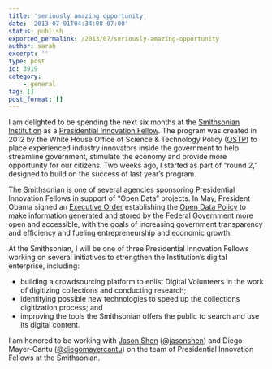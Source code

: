 ```yaml
---
title: 'seriously amazing opportunity'
date: '2013-07-01T04:34:08-07:00'
status: publish
exported_permalink: /2013/07/seriously-amazing-opportunity
author: sarah
excerpt: ''
type: post
id: 3919
category:
    - general
tag: []
post_format: []
---
```

I am delighted to be spending the next six months at the [Smithsonian Institution](http://www.si.edu/) as a [Presidential Innovation Fellow](http://www.whitehouse.gov/blog/2013/06/24/new-round-innovators-joins-us-government-tackle-big-challenges). The program was created in 2012 by the White House Office of Science &amp; Technology Policy ([OSTP](http://www.whitehouse.gov/administration/eop/ostp)) to place experienced industry innovators inside the government to help streamline government, stimulate the economy and provide more opportunity for our citizens. Two weeks ago, I started as part of “round 2,” designed to build on the success of last year’s program.

The Smithsonian is one of several agencies sponsoring Presidential Innovation Fellows in support of “Open Data” projects. In May, President Obama signed an [Executive Order](http://www.whitehouse.gov/the-press-office/2013/05/09/executive-order-making-open-and-machine-readable-new-default-government-) establishing the [Open Data Policy](http://www.whitehouse.gov/sites/default/files/omb/memoranda/2013/m-13-13.pdf) to make information generated and stored by the Federal Government more open and accessible, with the goals of increasing government transparency and efficiency and fueling entrepreneurship and economic growth.

At the Smithsonian, I will be one of three Presidential Innovation Fellows working on several initiatives to strengthen the Institution’s digital enterprise, including:

- building a crowdsourcing platform to enlist Digital Volunteers in the work of digitizing collections and conducting research;
- identifying possible new technologies to speed up the collections digitization process; and
- improving the tools the Smithsonian offers the public to search and use its digital content.

I am honored to be working with [Jason Shen](http://www.jasonshen.com/) ([@jasonshen](https://twitter.com/jasonshen)) and Diego Mayer-Cantu ([@diegomayercantu](https://twitter.com/diegomayercantu)) on the team of Presidential Innovation Fellows at the Smithsonian.
